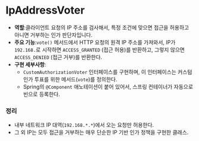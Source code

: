 # IpAddressVoter

* **역할**:클라이언트 요청의 IP 주소를 검사해서, 특정 조건에 맞으면 접근을 허용하고 아니면 거부하는 인가 판단자입니다.
* **주요 기능**:`vote()` 메서드에서 HTTP 요청의 원격 IP 주소를 가져와서, IP가 `192.168.`로 시작하면 `ACCESS_GRANTED` (접근 허용)를 반환하고, 그렇지 않으면`ACCESS_DENIED` (접근 거부)를 반환한다.
* **구현 세부사항**:
    * `CustomAuthorizationVoter` 인터페이스를 구현하며, 이 인터페이스는 커스텀 인가 투표를 위한 메서드(`vote`)를 정의한다.
    * Spring의 `@Component` 애노테이션이 붙어 있어서, 스프링 컨테이너가 자동으로 빈으로 등록한다.

### 정리

* 내부 네트워크 IP 대역(`192.168.*.*`)에서 오는 요청만 허용한다.
* 그 외 IP는 모두 접근을 거부하는 매우 단순한 IP 기반 인가 정책을 구현한 클래스.
